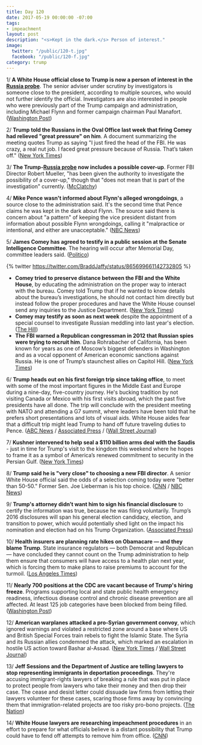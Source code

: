 ```yaml
---
title: Day 120
date: 2017-05-19 00:00:00 -07:00
tags:
- impeachment
layout: post
description: "<s>Kept in the dark.</s> Person of interest."
image:
  twitter: "/public/120-t.jpg"
  facebook: "/public/120-f.jpg"
category: trump
---
```


1/ **A White House official close to Trump is now a person of interest in the <a href="{{ site.baseurl }}/trump-russia-investigation/">Russia probe</a>**. The senior adviser under scrutiny by investigators is someone close to the president, according to multiple sources, who would not further identify the official. Investigators are also interested in people who were previously part of the Trump campaign and administration, including Michael Flynn and former campaign chairman Paul Manafort. ([Washington Post](https://www.washingtonpost.com/world/national-security/russia-probe-reaches-current-white-house-official-people-familiar-with-the-case-say/2017/05/19/7685adba-3c99-11e7-9e48-c4f199710b69_story.html))

2/ **Trump told the Russians in the Oval Office last week that firing Comey had relieved "great pressure" on him**. A document summarizing the meeting quotes Trump as saying "I just fired the head of the FBI. He was crazy, a real nut job. I faced great pressure because of Russia. That’s taken off." ([New York Times](https://www.nytimes.com/2017/05/19/us/politics/trump-russia-comey.html))

3/ **The Trump-<a href="{{ site.baseurl }}/trump-russia-investigation/">Russia probe</a> now includes a possible cover-up**. Former FBI Director Robert Mueller, "has been given the authority to investigate the possibility of a cover-up," though that "does not mean that is part of the investigation" currently. ([McClatchy](http://www.mcclatchydc.com/news/politics-government/congress/article151565947.html))

4/ **Mike Pence wasn't informed about Flynn's alleged wrongdoings**, a source close to the administration said. It's the second time that Pence claims he was kept in the dark about Flynn. The source said there is concern about "a pattern" of keeping the vice president distant from information about possible Flynn wrongdoings, calling it "malpractice or intentional, and either are unacceptable." ([NBC News](http://www.nbcnews.com/politics/politics-news/aide-claims-pattern-keep-vice-president-pence-out-loop-n761916))

5/ **James Comey has agreed to testify in a public session at the Senate Intelligence Committee**. The hearing will occur after Memorial Day, committee leaders said. ([Politico](http://www.politico.com/story/2017/05/19/james-comey-testimony-senate-intelligence-committee-238628))

{% twitter https://twitter.com/BraddJaffy/status/865699661142732805 %}

* **Comey tried to preserve distance between the FBI and the White House**, by educating the administration on the proper way to interact with the bureau. Comey told Trump that if he wanted to know details about the bureau’s investigations, he should not contact him directly but instead follow the proper procedures and have the White House counsel send any inquiries to the Justice Department. ([New York Times](https://www.nytimes.com/2017/05/18/us/politics/james-comey-memo-fbi-trump.html))
* **Comey may testify as soon as next week** despite the appointment of a special counsel to investigate Russian meddling into last year's election. ([The Hill](http://thehill.com/homenews/house/334190-gop-rep-comey-may-testify-next-week))
* **The FBI warned a Republican congressman in 2012 that Russian spies were trying to recruit him**. Dana Rohrabacher of California, has been known for years as one of Moscow’s biggest defenders in Washington and as a vocal opponent of American economic sanctions against Russia. He is one of Trump’s staunchest allies on Capitol Hill. ([New York Times](https://www.nytimes.com/2017/05/19/us/politics/dana-rohrabacher-russia-spies.html))

6/ **Trump heads out on his first foreign trip since taking office**, to meet with some of the most important figures in the Middle East and Europe during a nine-day, five-country journey. He's bucking tradition by not visiting Canada or Mexico with his first visits abroad, which the past five presidents have all done. The trip will conclude with the president meeting with NATO and attending a G7 summit, where leaders have been told that he prefers short presentations and lots of visual aids. White House aides fear that a difficult trip might lead Trump to hand off future traveling duties to Pence. ([ABC News](http://abcnews.go.com/Politics/trump-embark-foreign-trip-president/story?id=47503478) / [Associated Press](https://www.apnews.com/5e7e20245bc744fc8a6e71745239f56a/Worldwide-effort-set-to-keep-Trump-happy-on-1st-trip-abroad) / ([Wall Street Journal](https://www.wsj.com/articles/trump-goes-to-saudi-arabia-1495149023))

7/ **Kushner intervened to help seal a $110 billion arms deal with the Saudis** - just in time for Trump's visit to the kingdom this weekend where he hopes to frame it as a symbol of America’s renewed commitment to security in the Persian Gulf. ([New York Times](https://www.nytimes.com/2017/05/18/world/middleeast/jared-kushner-saudi-arabia-arms-deal-lockheed.html))

8/ **Trump said he is "very close" to choosing a new FBI director**. A senior White House official said the odds of a selection coming today were "better than 50-50." Former Sen. Joe Lieberman is his top choice. ([CNN](http://www.cnn.com/2017/05/18/politics/joe-lieberman-fbi-front-runner/) / [NBC News](http://www.nbcnews.com/news/us-news/trump-says-he-may-pick-new-fbi-director-friday-n761716))

9/ **Trump's attorney didn’t want him to sign his financial disclosure** to certify the information was true, because he was filing voluntarily. Trump’s 2016 disclosures will span his general election candidacy, election, and transition to power, which would potentially shed light on the impact his nomination and election had on his Trump Organization. ([Associated Press](https://www.apnews.com/417c7e00c0274a3792e3262d22afaa8c/Trump-attorney-didn't-want-him-to-sign-financial-disclosure))

10/ **Health insurers are planning rate hikes on Obamacare — and they blame Trump**. State insurance regulators — both Democrat and Republican — have concluded they cannot count on the Trump administration to help them ensure that consumers will have access to a health plan next year, which is forcing them to make plans to raise premiums to account for the turmoil. ([Los Angeles Times](http://www.latimes.com/politics/la-na-pol-obamacare-trump-mismanagement-20170518-story.html))

11/ **Nearly 700 positions at the CDC are vacant because of Trump's hiring freeze**. Programs supporting local and state public health emergency readiness, infectious disease control and chronic disease prevention are all affected. At least 125 job categories have been blocked from being filled. ([Washington Post](https://www.washingtonpost.com/news/to-your-health/wp/2017/05/19/nearly-700-vacancies-at-cdc-because-of-trump-administration-hiring-freeze/))

12/ **American warplanes attacked a pro-Syrian government convoy**, which ignored warnings and violated a restricted zone around a base where US and British Special Forces train rebels to fight the Islamic State. The Syria and its Russian allies condemned the attack, which marked an escalation in hostile US action toward Bashar al-Assad. ([New York Times](https://www.nytimes.com/2017/05/18/world/middleeast/syria-american-warplanes-airstrike-militia-convoy.html) / [Wall Street Journal](https://www.wsj.com/articles/syria-russia-criticize-u-s-led-strikes-near-jordanian-border-1495186222))

13/ **Jeff Sessions and the Department of Justice are telling lawyers to stop representing immigrants in deportation proceedings**. They're accusing immigrant-rights lawyers of breaking a rule that was put in place to protect people from lawyers who take their money and then drop their case. The cease and desist letter could dissuade law firms from letting their lawyers volunteer for these cases, scaring those firms away by convincing them that immigration-related projects are too risky pro-bono projects. ([The Nation](https://www.thenation.com/article/the-airport-lawyers-who-stood-up-to-trump-are-under-attack/))

14/ **White House lawyers are researching impeachment procedures** in an effort to prepare for what officials believe is a distant possibility that Trump could have to fend off attempts to remove him from office. ([CNN](http://www.cnn.com/2017/05/19/politics/donald-trump-white-house-lawyers-research-impeachment/index.html))